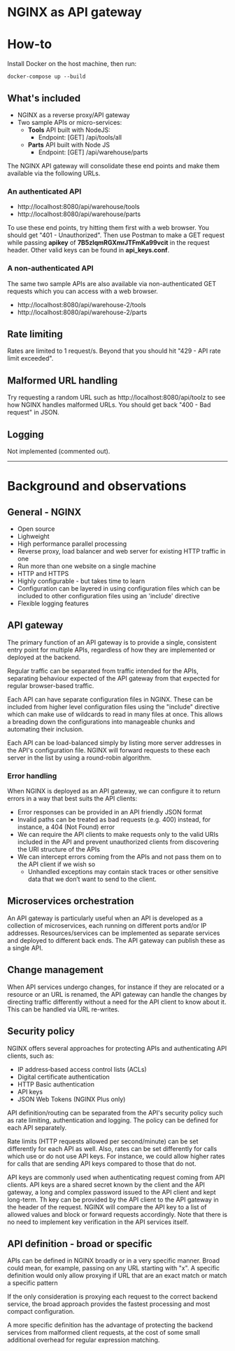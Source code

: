 
# NGINX as API gateway

# How-to

Install Docker on the host machine, then run:

    docker-compose up --build

## What's included

* NGINX as a reverse proxy/API gateway
* Two sample APIs or micro-services:
    * **Tools** API built with NodeJS:
        * Endpoint: [GET] /api/tools/all
    * **Parts** API built with Node JS
        * Endpoint: [GET] /api/warehouse/parts

The NGINX API gateway will consolidate these end points and make them available via the following URLs.

### An authenticated API

* http://localhost:8080/api/warehouse/tools
* http://localhost:8080/api/warehouse/parts

To use these end points, try hitting them first with a web browser. You should get "401 - Unauthorized". Then use Postman to make a GET request while passing **apikey** of **7B5zIqmRGXmrJTFmKa99vcit** in the request header. Other valid keys can be found in **api_keys.conf**.

### A non-authenticated API

The same two sample APIs are also available via non-authenticated GET requests which you can access with a web browser.

* http://localhost:8080/api/warehouse-2/tools
* http://localhost:8080/api/warehouse-2/parts

## Rate limiting

Rates are limited to 1 request/s. Beyond that you should hit "429 - API rate limit exceeded".

## Malformed URL handling

Try requesting a random URL such as http://localhost:8080/api/toolz to see how NGINX handles malformed URLs. You should get back "400 - Bad request" in JSON.

## Logging

Not implemented (commented out).

---------------------

# Background and observations

## General - NGINX

* Open source 
* Lighweight
* High performance parallel processing
* Reverse proxy, load balancer and web server for existing HTTP traffic in one
* Run more than one website on a single machine
* HTTP and HTTPS
* Highly configurable - but takes time to learn
* Configuration can be layered in using configuration files which can be included to other configuration files using an 'include' directive
* Flexible logging features

## API gateway

The primary function of an API gateway is to provide a single, consistent entry point for multiple APIs, regardless of how they are implemented or deployed at the backend.

Regular traffic can be separated from traffic intended for the APIs, separating behaviour expected of the API gateway from that expected for regular browser-based traffic.

Each API can have separate configuration files in NGINX. These can be included from higher level configuration files using the "include" directive which can make use of  wildcards to read in many files at once. This allows a breading down the configurations into manageable chunks and automating their inclusion.

Each API can be load-balanced simply by listing more server addresses in the API's configuration file. NGINX will forward requests to these each server in the list by using a round-robin algorithm. 

### Error handling

When NGINX is deployed as an API gateway, we can configure it to return errors in  a way that best suits the API clients: 

* Error responses can be provided in an API friendly JSON format
* Invalid paths can be treated as bad requests (e.g. 400) instead, for instance, a 404 (Not Found) error
* We can require the API clients to make requests only to the valid URIs included in the API and prevent unauthorized clients from discovering the URI structure of the APIs
* We can intercept errors coming from the APIs and not pass them on to the API client if we wish so
    * Unhandled exceptions may contain stack traces or other sensitive data that we don’t want to send to the client.

## Microservices orchestration

An API gateway is particularly useful when an API is developed as a collection of microservices, each running on different ports and/or IP addresses. Resources/services can be implemented as separate services and deployed to different back ends. The API gateway can publish these as a single API. 

## Change management

When API services undergo changes, for instance if they are relocated or a resource or an URL is renamed, the API gateway can handle the changes by directing traffic differently without a need for the API client to know about it. This can be handled via URL re-writes.

## Security policy

NGINX offers several approaches for protecting APIs and authenticating API clients, such as:

* IP address‑based access control lists (ACLs)
* Digital certificate authentication
* HTTP Basic authentication
* API keys
* JSON Web Tokens (NGINX Plus only)

API definition/routing can be separated from the API's security policy such as rate limiting, authentication and logging. The policy can be defined for each API separately.

Rate limits (HTTP requests allowed per second/minute) can be set differently for each API as well. Also, rates can be set differently for calls which use or do not use API keys. For instance, we could allow higher rates for calls that are sending API keys compared to those that do not.

API keys are commonly used when authenticating request coming from API clients. API keys are a shared secret known by the client and the API gateway, a long and complex password issued to the API client and kept long-term. Th key can be provided by the API client to the API gateway in the header of the request. NGINX will compare the API key to a list of allowed values and block or forward requests accordingly. Note that there is no need to implement key verification in the API services itself.

## API definition - broad or specific

APIs can be defined in NGINX broadly or in a very specific manner. Broad could mean, for example, passing on any URL starting with "x". A specific definition would only allow proxying if URL that are an exact match or match a specific pattern

If the only consideration is proxying each request to the correct backend service, the broad approach provides the fastest processing and most compact configuration.

A more specific definition has the advantage of protecting the backend services from malformed client requests, at the cost of some small additional overhead for regular expression matching.